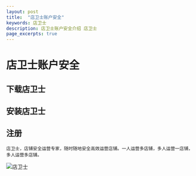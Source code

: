 ```yaml
---
layout: post
title:  "店卫士账户安全"
keywords: 店卫士
description: 店卫士账户安全介绍 店卫士
page_excerpts: true
---
```


# 店卫士账户安全

## 下载店卫士   
## 安装店卫士
## 注册

```
店卫士，店铺安全运营专家，随时随地安全高效运营店铺。一人运营多店铺，多人运营一店铺，多人运营多店铺。
```

![店卫士]({{site.baseurl}}/assets/banner.png)




